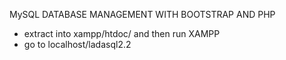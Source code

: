 MySQL DATABASE MANAGEMENT WITH BOOTSTRAP AND PHP

- extract into xampp/htdoc/ and then run XAMPP
- go to localhost/ladasql2.2
